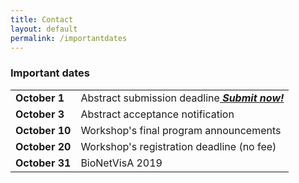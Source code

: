 ```yaml
---
title: Contact
layout: default
permalink: /importantdates
---
```




### Important dates

<table style="width 100%">
<tr><td><b>October 1</b></td>
  <td>Abstract submission deadline<b><i><font color="#e60000"><a href="https://easychair.org/conferences/?conf=bionetvisa2019"> Submit now!</a></font></i></b></td></tr>
<tr><td><b>October 3</b></td>
  <td>Abstract acceptance notification</td></tr>
<tr><td><b>October 10</b></td>
  <td>Workshop's final program announcements</td></tr>
<tr><td><b>October 20</b></td>
  <td>Workshop's registration deadline (no fee)</td></tr>
<tr><td><b>October 31</b></td>
  <td>BioNetVisA 2019</td></tr>
</table>
